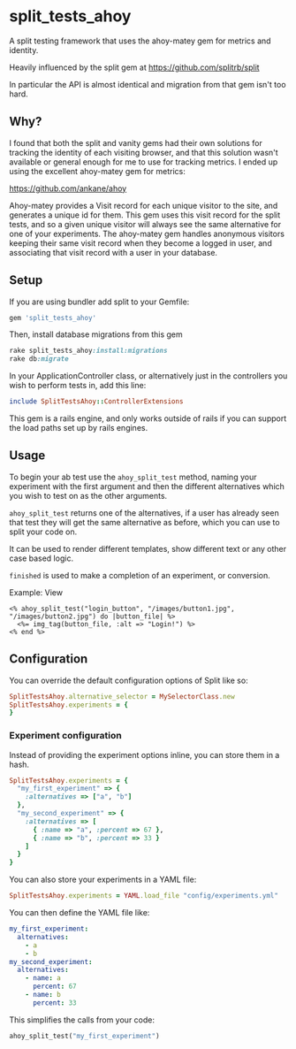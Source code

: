 # split_tests_ahoy

A split testing framework that uses the ahoy-matey gem for metrics and identity.

Heavily influenced by the split gem at
https://github.com/splitrb/split

In particular the API is almost identical and migration from that gem isn't too hard.

## Why?

I found that both the split and vanity gems had their own solutions for tracking the identity of each visiting browser, and that this
solution wasn't available or general enough for me to use for tracking metrics. I ended up using the excellent ahoy-matey gem
for metrics:

https://github.com/ankane/ahoy

Ahoy-matey provides a Visit record for each unique visitor to the site, and generates a unique id for them. This gem uses this visit
record for the split tests, and so a given unique visitor will always see the same alternative for one of your experiments. 
The ahoy-matey gem handles anonymous visitors keeping their same visit record when they become a logged in user, and associating
that visit record with a user in your database.

## Setup

If you are using bundler add split to your Gemfile:

``` ruby
gem 'split_tests_ahoy'
```

Then, install database migrations from this gem

``` ruby
rake split_tests_ahoy:install:migrations
rake db:migrate
```

In your ApplicationController class, or alternatively just in the controllers you wish to perform tests in, add this line:

```ruby
include SplitTestsAhoy::ControllerExtensions
```

This gem is a rails engine, and only works outside of rails if you can support the load paths set up by rails engines.

## Usage

To begin your ab test use the `ahoy_split_test` method, naming your experiment with the first argument and then the different alternatives which you wish to test on as the other arguments.

`ahoy_split_test` returns one of the alternatives, if a user has already seen that test they will get the same alternative as before, which you can use to split your code on.

It can be used to render different templates, show different text or any other case based logic.

`finished` is used to make a completion of an experiment, or conversion.

Example: View

```erb
<% ahoy_split_test("login_button", "/images/button1.jpg", "/images/button2.jpg") do |button_file| %>
  <%= img_tag(button_file, :alt => "Login!") %>
<% end %>
```

## Configuration

You can override the default configuration options of Split like so:

```ruby
SplitTestsAhoy.alternative_selector = MySelectorClass.new
SplitTestsAhoy.experiments = {
}
```

### Experiment configuration

Instead of providing the experiment options inline, you can store them
in a hash.

```ruby
SplitTestsAhoy.experiments = {
  "my_first_experiment" => {
    :alternatives => ["a", "b"]
  },
  "my_second_experiment" => {
    :alternatives => [
      { :name => "a", :percent => 67 },
      { :name => "b", :percent => 33 }
    ]
  }
}
```

You can also store your experiments in a YAML file:

```ruby
SplitTestsAhoy.experiments = YAML.load_file "config/experiments.yml"
```

You can then define the YAML file like:

```yaml
my_first_experiment:
  alternatives:
    - a
    - b
my_second_experiment:
  alternatives:
    - name: a
      percent: 67
    - name: b
      percent: 33
```

This simplifies the calls from your code:

```ruby
ahoy_split_test("my_first_experiment")
```

